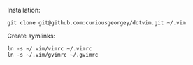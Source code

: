 Installation:

    git clone git@github.com:curiousgeorgey/dotvim.git ~/.vim

Create symlinks:

    ln -s ~/.vim/vimrc ~/.vimrc
    ln -s ~/.vim/gvimrc ~/.gvimrc

